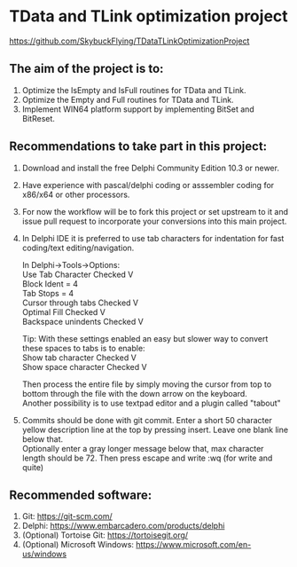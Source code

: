 # TData and TLink optimization project

https://github.com/SkybuckFlying/TDataTLinkOptimizationProject

## The aim of the project is to:

1. Optimize the IsEmpty and IsFull routines for TData and TLink.
2. Optimize the Empty and Full routines for TData and TLink.
3. Implement WIN64 platform support by implementing BitSet and BitReset.
 
## Recommendations to take part in this project:
  
1. Download and install the free Delphi Community Edition 10.3 or newer.    
2. Have experience with pascal/delphi coding or asssembler coding for x86/x64 or other processors.    
3. For now the workflow will be to fork this project or set upstream to it and issue pull request to incorporate your conversions into this main project.    
4. In Delphi IDE it is preferred to use tab characters for indentation for fast coding/text editing/navigation.    
    
   In Delphi->Tools->Options:    
   Use Tab Character Checked V    
   Block Ident = 4    
   Tab Stops = 4    
   Cursor through tabs Checked V    
   Optimal Fill Checked V    
   Backspace unindents Checked V    
   
   Tip: With these settings enabled an easy but slower way to convert these spaces to tabs is to enable:\
   Show tab character Checked V  
   Show space character Checked V  
     
   Then process the entire file by simply moving the cursor from top to bottom through the file with the down arrow on the keyboard.  
   Another possibility is to use textpad editor and a plugin called "tabout"  
    
5. Commits should be done with git commit. Enter a short 50 character yellow description line at the top by pressing insert. Leave one blank line below that.  
    Optionally enter a gray longer message below that, max character length should be 72. Then press escape and write :wq    (for write and quite)  
        
## Recommended software:  

1. Git: https://git-scm.com/   
2. Delphi: https://www.embarcadero.com/products/delphi   
3. (Optional) Tortoise Git:  https://tortoisegit.org/  
4. (Optional) Microsoft Windows: https://www.microsoft.com/en-us/windows  
  

